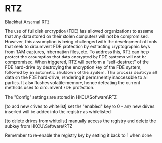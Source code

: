 # RTZ
Blackhat Arsernal RTZ

The use of full disk encryption (FDE) has allowed organizations to assume that any data stored on their stolen computers will not be compromised. However, this assumption is being challenged with the development of tools that seek to circumvent FDE protection by extracting cryptographic keys from RAM captures, hibernation files, etc. To address this, RTZ can help protect the assumption that data encrypted by FDE systems will not be compromised. When triggered, RTZ will perform a “self-destruct” of the FDE hard-drive by destroying the encryption key of the FDE system, followed by an automatic shutdown of the system. This process destroys all data on the FDE hard-drive, rendering it permanently inaccessible to all parties. It also flushes volatile memory, hence defeating the current methods used to circumvent FDE protection. 

The "Config" settings are stored in HKCU\Software\RTZ

[to add new drives to whitelist]
  set the "enabled" key to 0 - any new drives inserted will be added into the registry as whitelisted
  
[to delete drives from whitelist]
  manually access the registry and delete the subkey from HKCU\Software\RTZ
  
Remember to re-enable the registry key by setting it back to 1 when done

